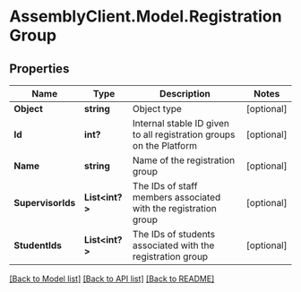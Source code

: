 # AssemblyClient.Model.RegistrationGroup
## Properties

Name | Type | Description | Notes
------------ | ------------- | ------------- | -------------
**Object** | **string** | Object type | [optional] 
**Id** | **int?** | Internal stable ID given to all registration groups on the Platform | [optional] 
**Name** | **string** | Name of the registration group | [optional] 
**SupervisorIds** | **List&lt;int?&gt;** | The IDs of staff members associated with the registration group | [optional] 
**StudentIds** | **List&lt;int?&gt;** | The IDs of students associated with the registration group | [optional] 

[[Back to Model list]](../README.md#documentation-for-models) [[Back to API list]](../README.md#documentation-for-api-endpoints) [[Back to README]](../README.md)

